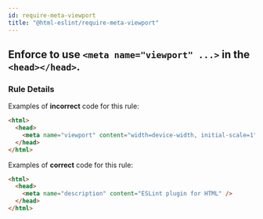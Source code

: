 ```yaml
---
id: require-meta-viewport
title: "@html-eslint/require-meta-viewport"
---
```


## Enforce to use `<meta name="viewport" ...>` in the `<head></head>`.

### Rule Details

Examples of **incorrect** code for this rule:

```html
<html>
  <head>
    <meta name="viewport" content="width=device-width, initial-scale=1" />
  </head>
</html>
```

Examples of **correct** code for this rule:

```html
<html>
  <head>
    <meta name="description" content="ESLint plugin for HTML" />
  </head>
</html>
```
